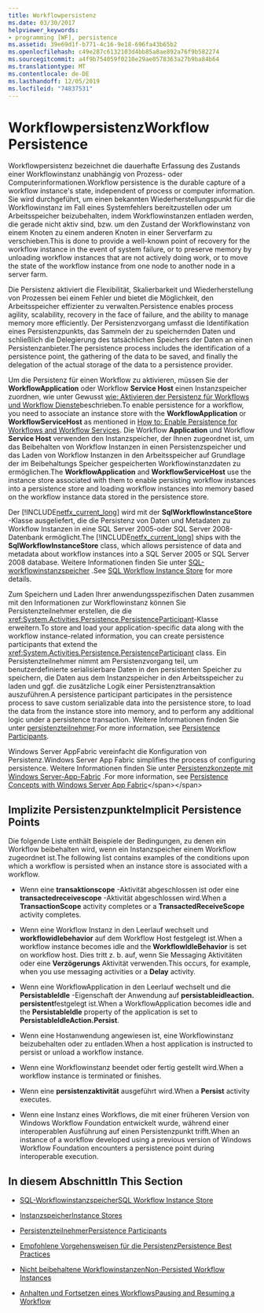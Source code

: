 ```yaml
---
title: Workflowpersistenz
ms.date: 03/30/2017
helpviewer_keywords:
- programming [WF], persistence
ms.assetid: 39e69d1f-b771-4c16-9e18-696fa43b65b2
ms.openlocfilehash: c49e287c6132103d4bb85a8ae892a76f9b582274
ms.sourcegitcommit: a4f9b754059f0210e29ae0578363a27b9ba84b64
ms.translationtype: MT
ms.contentlocale: de-DE
ms.lasthandoff: 12/05/2019
ms.locfileid: "74837531"
---
```

# <a name="workflow-persistence"></a><span data-ttu-id="b9625-102">Workflowpersistenz</span><span class="sxs-lookup"><span data-stu-id="b9625-102">Workflow Persistence</span></span>
<span data-ttu-id="b9625-103">Workflowpersistenz bezeichnet die dauerhafte Erfassung des Zustands einer Workflowinstanz unabhängig von Prozess- oder Computerinformationen.</span><span class="sxs-lookup"><span data-stu-id="b9625-103">Workflow persistence is the durable capture of a workflow instance's state, independent of process or computer information.</span></span> <span data-ttu-id="b9625-104">Sie wird durchgeführt, um einen bekannten Wiederherstellungspunkt für die Workflowinstanz im Fall eines Systemfehlers bereitzustellen oder um Arbeitsspeicher beizubehalten, indem Workflowinstanzen entladen werden, die gerade nicht aktiv sind, bzw. um den Zustand der Workflowinstanz von einem Knoten zu einem anderen Knoten in einer Serverfarm zu verschieben.</span><span class="sxs-lookup"><span data-stu-id="b9625-104">This is done to provide a well-known point of recovery for the workflow instance in the event of system failure, or to preserve memory by unloading workflow instances that are not actively doing work, or to move the state of the workflow instance from one node to another node in a server farm.</span></span>  
  
 <span data-ttu-id="b9625-105">Die Persistenz aktiviert die Flexibilität, Skalierbarkeit und Wiederherstellung von Prozessen bei einem Fehler und bietet die Möglichkeit, den Arbeitsspeicher effizienter zu verwalten.</span><span class="sxs-lookup"><span data-stu-id="b9625-105">Persistence enables process agility, scalability, recovery in the face of failure, and the ability to manage memory more efficiently.</span></span> <span data-ttu-id="b9625-106">Der Persistenzvorgang umfasst die Identifikation eines Persistenzpunkts, das Sammeln der zu speichernden Daten und schließlich die Delegierung des tatsächlichen Speichers der Daten an einen Persistenzanbieter.</span><span class="sxs-lookup"><span data-stu-id="b9625-106">The persistence process includes the identification of a persistence point, the gathering of the data to be saved, and finally the delegation of the actual storage of the data to a persistence provider.</span></span>  
  
 <span data-ttu-id="b9625-107">Um die Persistenz für einen Workflow zu aktivieren, müssen Sie der **WorkflowApplication** oder Workflow **Service Host** einen Instanzspeicher zuordnen, wie unter Gewusst [wie: Aktivieren der Persistenz für Workflows und Workflow Dienste](how-to-enable-persistence-for-workflows-and-workflow-services.md)beschrieben.</span><span class="sxs-lookup"><span data-stu-id="b9625-107">To enable persistence for a workflow, you need to associate an instance store with the **WorkflowApplication** or **WorkflowServiceHost** as mentioned in [How to: Enable Persistence for Workflows and Workflow Services](how-to-enable-persistence-for-workflows-and-workflow-services.md).</span></span> <span data-ttu-id="b9625-108">Die Workflow **Application** und Workflow **Service Host** verwenden den Instanzspeicher, der Ihnen zugeordnet ist, um das Beibehalten von Workflow Instanzen in einen Persistenzspeicher und das Laden von Workflow Instanzen in den Arbeitsspeicher auf Grundlage der im Beibehaltungs Speicher gespeicherten Workflowinstanzdaten zu ermöglichen.</span><span class="sxs-lookup"><span data-stu-id="b9625-108">The **WorkflowApplication** and **WorkflowServiceHost** use the instance store associated with them to enable persisting workflow instances into a persistence store and loading workflow instances into memory based on the workflow instance data stored in the persistence store.</span></span>  
  
 <span data-ttu-id="b9625-109">Der [!INCLUDE[netfx_current_long](../../../includes/netfx-current-long-md.md)] wird mit der **SqlWorkflowInstanceStore** -Klasse ausgeliefert, die die Persistenz von Daten und Metadaten zu Workflow Instanzen in eine SQL Server 2005-oder SQL Server 2008-Datenbank ermöglicht.</span><span class="sxs-lookup"><span data-stu-id="b9625-109">The [!INCLUDE[netfx_current_long](../../../includes/netfx-current-long-md.md)] ships with the **SqlWorkflowInstanceStore** class, which allows persistence of data and metadata about workflow instances into a SQL Server 2005 or SQL Server 2008 database.</span></span> <span data-ttu-id="b9625-110">Weitere Informationen finden Sie unter [SQL-workflowinstanzspeicher](sql-workflow-instance-store.md) .</span><span class="sxs-lookup"><span data-stu-id="b9625-110">See [SQL Workflow Instance Store](sql-workflow-instance-store.md) for more details.</span></span>  
  
 <span data-ttu-id="b9625-111">Zum Speichern und Laden Ihrer anwendungsspezifischen Daten zusammen mit den Informationen zur Workflowinstanz können Sie Persistenzteilnehmer erstellen, die die <xref:System.Activities.Persistence.PersistenceParticipant>-Klasse erweitern.</span><span class="sxs-lookup"><span data-stu-id="b9625-111">To store and load your application-specific data along with the workflow instance-related information, you can create persistence participants that extend the <xref:System.Activities.Persistence.PersistenceParticipant> class.</span></span> <span data-ttu-id="b9625-112">Ein Persistenzteilnehmer nimmt am Persistenzvorgang teil, um benutzerdefinierte serialisierbare Daten in den persistenten Speicher zu speichern, die Daten aus dem Instanzspeicher in den Arbeitsspeicher zu laden und ggf. die zusätzliche Logik einer Persistenztransaktion auszuführen.</span><span class="sxs-lookup"><span data-stu-id="b9625-112">A persistence participant participates in the persistence process to save custom serializable data into the persistence store, to load the data from the instance store into memory, and to perform any additional logic under a persistence transaction.</span></span> <span data-ttu-id="b9625-113">Weitere Informationen finden Sie unter [persistenzteilnehmer](persistence-participants.md).</span><span class="sxs-lookup"><span data-stu-id="b9625-113">For more information, see [Persistence Participants](persistence-participants.md).</span></span>  
  
 <span data-ttu-id="b9625-114">Windows Server AppFabric vereinfacht die Konfiguration von Persistenz.</span><span class="sxs-lookup"><span data-stu-id="b9625-114">Windows Server App Fabric simplifies the process of configuring persistence.</span></span> <span data-ttu-id="b9625-115">Weitere Informationen finden Sie unter [Persistenzkonzepte mit Windows Server-App-Fabric](https://docs.microsoft.com/previous-versions/appfabric/ee677272(v=azure.10)) .</span><span class="sxs-lookup"><span data-stu-id="b9625-115">For more information, see [Persistence Concepts with Windows Server App Fabric](https://docs.microsoft.com/previous-versions/appfabric/ee677272(v=azure.10))</span></span>  
  
## <a name="implicit-persistence-points"></a><span data-ttu-id="b9625-116">Implizite Persistenzpunkte</span><span class="sxs-lookup"><span data-stu-id="b9625-116">Implicit Persistence Points</span></span>  
 <span data-ttu-id="b9625-117">Die folgende Liste enthält Beispiele der Bedingungen, zu denen ein Workflow beibehalten wird, wenn ein Instanzspeicher einem Workflow zugeordnet ist.</span><span class="sxs-lookup"><span data-stu-id="b9625-117">The following list contains examples of the conditions upon which a workflow is persisted when an instance store is associated with a workflow.</span></span>  
  
- <span data-ttu-id="b9625-118">Wenn eine **transaktionscope** -Aktivität abgeschlossen ist oder eine **transactedreceivescope** -Aktivität abgeschlossen wird.</span><span class="sxs-lookup"><span data-stu-id="b9625-118">When a **TransactionScope** activity completes or a **TransactedReceiveScope** activity completes.</span></span>  
  
- <span data-ttu-id="b9625-119">Wenn eine Workflow Instanz in den Leerlauf wechselt und **workflowidlebehavior** auf dem Workflow Host festgelegt ist.</span><span class="sxs-lookup"><span data-stu-id="b9625-119">When a workflow instance becomes idle and the **WorkflowIdleBehavior** is set on workflow host.</span></span> <span data-ttu-id="b9625-120">Dies tritt z. b. auf, wenn Sie Messaging Aktivitäten oder eine **Verzögerungs** Aktivität verwenden.</span><span class="sxs-lookup"><span data-stu-id="b9625-120">This occurs, for example, when you use messaging activities or a **Delay** activity.</span></span>  
  
- <span data-ttu-id="b9625-121">Wenn eine WorkflowApplication in den Leerlauf wechselt und die **PersistableIdle** -Eigenschaft der Anwendung auf **persistableidleaction. persistent**festgelegt ist.</span><span class="sxs-lookup"><span data-stu-id="b9625-121">When a WorkflowApplication becomes idle and the **PersistableIdle** property of the application is set to **PersistableIdleAction.Persist**.</span></span>  
  
- <span data-ttu-id="b9625-122">Wenn eine Hostanwendung angewiesen ist, eine Workflowinstanz beizubehalten oder zu entladen.</span><span class="sxs-lookup"><span data-stu-id="b9625-122">When a host application is instructed to persist or unload a workflow instance.</span></span>  
  
- <span data-ttu-id="b9625-123">Wenn eine Workflowinstanz beendet oder fertig gestellt wird.</span><span class="sxs-lookup"><span data-stu-id="b9625-123">When a workflow instance is terminated or finishes.</span></span>  
  
- <span data-ttu-id="b9625-124">Wenn eine **persistenzaktivität** ausgeführt wird.</span><span class="sxs-lookup"><span data-stu-id="b9625-124">When a **Persist** activity executes.</span></span>  
  
- <span data-ttu-id="b9625-125">Wenn eine Instanz eines Workflows, die mit einer früheren Version von Windows Workflow Foundation entwickelt wurde, während einer interoperablen Ausführung auf einen Persistenzpunkt trifft.</span><span class="sxs-lookup"><span data-stu-id="b9625-125">When an instance of a workflow developed using a previous version of Windows Workflow Foundation encounters a persistence point during interoperable execution.</span></span>  
  
## <a name="in-this-section"></a><span data-ttu-id="b9625-126">In diesem Abschnitt</span><span class="sxs-lookup"><span data-stu-id="b9625-126">In This Section</span></span>  
  
- [<span data-ttu-id="b9625-127">SQL-Workflowinstanzspeicher</span><span class="sxs-lookup"><span data-stu-id="b9625-127">SQL Workflow Instance Store</span></span>](sql-workflow-instance-store.md)  
  
- [<span data-ttu-id="b9625-128">Instanzspeicher</span><span class="sxs-lookup"><span data-stu-id="b9625-128">Instance Stores</span></span>](instance-stores.md)  
  
- [<span data-ttu-id="b9625-129">Persistenzteilnehmer</span><span class="sxs-lookup"><span data-stu-id="b9625-129">Persistence Participants</span></span>](persistence-participants.md)  
  
- [<span data-ttu-id="b9625-130">Empfohlene Vorgehensweisen für die Persistenz</span><span class="sxs-lookup"><span data-stu-id="b9625-130">Persistence Best Practices</span></span>](persistence-best-practices.md)  
  
- [<span data-ttu-id="b9625-131">Nicht beibehaltene Workflowinstanzen</span><span class="sxs-lookup"><span data-stu-id="b9625-131">Non-Persisted Workflow Instances</span></span>](non-persisted-workflow-instances.md)  
  
- [<span data-ttu-id="b9625-132">Anhalten und Fortsetzen eines Workflows</span><span class="sxs-lookup"><span data-stu-id="b9625-132">Pausing and Resuming a Workflow</span></span>](pausing-and-resuming-a-workflow.md)
